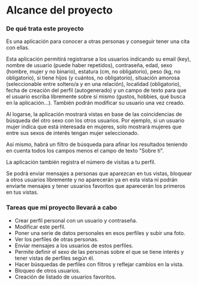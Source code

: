 # Alcance del proyecto

### De qué trata este proyecto
Es una aplicación para conocer a otras personas y conseguir tener una cita con ellas.   


Esta aplicación permitirá registrarse a los usuarios indicando su email (key), nombre de usuario (puede haber repetidos), contraseña, edad, sexo (hombre, mujer y no binario), estatura (cm, no obligatorio), peso (kg, no obligatorio), si tiene hijos (y cuántos, no obligatorio), situación amorosa (seleccionable entre soltero/a y en una relación), localidad (obligatorio), fecha de creación del perfil (autogenerado) y un campo de texto para que el usuario escriba libremente sobre sí mismo (gustos, hobbies, qué busca en la aplicación...). También podrán modificar su usuario una vez creado.


Al logarse, la aplicación mostrará vistas en base de las coincidencias de búsqueda del otro sexo con los otros usuarios. Por ejemplo, si un usuario mujer indica que está interesada en mujeres, solo mostrará mujeres que entre sus sexos de interés tengan mujer seleccionado.


Así mismo, habrá un filtro de búsqueda para afinar los resultados teniendo en cuenta todos los campos menos el campo de texto "Sobre tí".


La aplicación también registra el número de visitas a tu perfil.


Se podrá enviar mensajes a personas que aparezcan en tus vistas, bloquear a otros usuarios libremente y no aparecerán ya en esta vista ni podrán enviarte mensajes y tener usuarios favoritos que aparecerán los primeros en tus vistas.

### Tareas que mi proyecto llevará a cabo

- Crear perfil personal con un usuario y contraseña.
- Modificar este perfil.
- Poner una serie de datos personales en esos perfiles y subir una foto.
- Ver los perfiles de otras personas.
- Enviar mensajes a los usuarios de estos perfiles.
- Permite definir el sexo de las personas sobre el que se tiene interés y tener vistas de perfiles según él.
- Hacer búsquedas de perfiles con filtros y reflejar cambios en la vista. 
- Bloqueo de otros usuarios.
- Creación de listado de usuarios favoritos.
